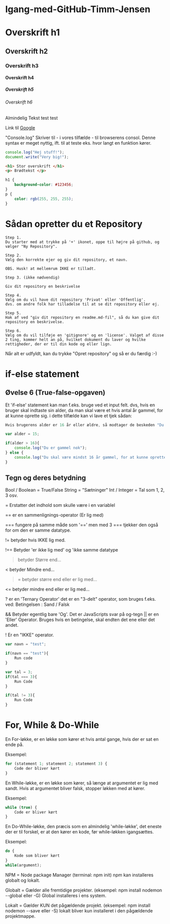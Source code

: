 # Igang-med-GitHub-Timm-Jensen

# Overskrift h1
## Overskrift h2
### Overskrift h3
#### Overskrift h4
##### Overskrift h5
###### Overskrift h6

Almindelig Tekst test test

Link til [Google](http://google.dk/)

"Console.log" Skriver til - i vores tilfælde - til browserens consol. Denne syntax er meget nyttig, ift. til at teste eks. hvor langt en funktion kører.  
````javascript
console.log("Hej stuff!");
document.write("Very big!");
````
````html
<h1> Stor overskrift </h1>
<p> Brødtekst </p>
````
````css
h1 {
    background-color: #123456;
}
p {
    color: rgb(255, 255, 255);
}
````

# Sådan opretter du et Repository 

````
Step 1.
Du starter med at trykke på '+' ikonet, oppe til højre på github, og vælger "Ny Repository".
```` 
````
Step 2.
Vælg den korrekte ejer og giv dit repository, et navn. 

OBS. Husk! at mellemrum IKKE er tilladt.
````
````
Step 3. (ikke nødvendig)

Giv dit repository en beskrivelse
````
````
Step 4.
Vælg om du vil have dit repository 'Privat' eller 'Offentlig'.
dvs. om andre folk har tilladelse til at se dit repository eller ej.
````
````
Step 5.
Hak af ved "giv dit repository en readme.md-fil", så du kan give dit repository en beskrivelse.
````
````
Step 6.
Vælg om du vil tilføje en 'gitignore' og en 'license'. Valget af disse 2 ting, kommer helt an på, hvilket dokument du laver og hvilke rettigheder, der er til din kode og eller lign.
````

Når alt er udfyldt, kan du trykke "Opret repository" og så er du færdig :-)


# if-else statement
## Øvelse 6 (True-false-opgaven)
Et 'if-else' statement kan man f.eks. bruge ved et input felt. dvs, hvis en bruger skal indtaste sin alder, da man skal være et hvis antal år gammel, for at kunne oprette sig.  i dette tilfælde kan vi lave et tjek sådan:

````javascript
Hvis brugerens alder er 16 år eller ældre, så modtager de beskeden "Du er gammel nok", hvis brugerens alder, derimod er under 16, så modtager de beskeden "Du skal være mindst 16 år gammel, for at kunne oprette dig her".

var alder = 15;

if(alder > 16){
    console.log("Du er gammel nok");
} else {
    console.log("Du skal være mindst 16 år gammel, for at kunne oprette dig her");
}
````

## Tegn og deres betydning

Bool / Boolean = True/False
String = "Sætninger"
Int / Integer = Tal som 1, 2, 3 osv.

=  Erstatter det indhold som skulle være i en variablel

== er en sammenlignings-operator (Er lig med)

=== fungere på samme måde som '==' men med 3 === tjekker den også for om den er samme datatype.

!= betyder hvis IKKE lig med.

!== Betyder 'er ikke lig med' og 'ikke samme datatype
> betyder Større end...

< betyder Mindre end...

>= betyder større end eller er lig med...

<= betyder mindre end eller er lig med...

? er en 'Ternary Operator' det er en "3-delt" operator, som bruges f.eks. ved: Betingelsen : Sand / Falsk

&&  Betyder egentlig bare 'Og'. Det er JavaScripts svar på og-tegn
|| er en 'Eller' Operator. Bruges hvis en betingelse, skal endten det ene eller det andet.

! Er en "IKKE" operator.

````javascript
var navn = "test";

if(navn == "test"){
    Run code
}

var tal = 3;
if(tal === 3){
    Run Code
}

if(tal != 3){
    Run Code
}
````

# For, While & Do-While

En For-løkke, er en løkke som kører et hvis antal gange, hvis der er sat en ende på.

Eksempel:
```javascript
for (statement 1; statement 2; statement 3) {
    Code der bliver kørt
}
```

En While-løkke, er en løkke som kører, så længe at argumentet er lig med sandt. Hvis at argumentet bliver falsk, stopper løkken med at kører.

Eksempel:
```javascript
while (true) {
    Code er bliver kørt
}
```

En Do-While-løkke, den præcis som en almindelig 'while-løkke', det eneste der er til forskel, er at den kører en kode, før while-løkken igangsættes.

Eksempel:
```javascript
do {
    Kode som bliver kørt
}
while(argument);
```


NPM = Node package Manager (terminal: npm init) npm kan installeres globalt og lokalt.

Globalt = Gælder alle fremtidige projekter. (eksempel: npm install nodemon --global eller -G) Global installeres i ens system.

Lokalt = Gælder KUN det pågældende projekt. (eksempel: npm install nodemon --save eller -S) lokalt bliver kun installeret i den pågældende projektmappe.